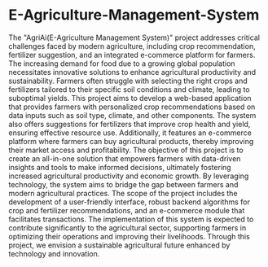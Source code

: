 # E-Agriculture-Management-System
The "AgriAi(E-Agriculture Management System)" project addresses critical challenges faced by modern agriculture, including crop recommendation, fertilizer suggestion, and an integrated e-commerce platform for farmers. The increasing demand for food due to a growing global population necessitates innovative solutions to enhance agricultural productivity and sustainability. Farmers often struggle with selecting the right crops and fertilizers tailored to their specific soil conditions and climate, leading to suboptimal yields.
This project aims to develop a web-based application that provides farmers with personalized crop recommendations based on data inputs such as soil type, climate, and other components. The system also offers suggestions for fertilizers that improve crop health and yield, ensuring effective resource use. Additionally, it features an e-commerce platform where farmers can buy agricultural products, thereby improving their market access and profitability.
The objective of this project is to create an all-in-one solution that empowers farmers with data-driven insights and tools to make informed decisions, ultimately fostering increased agricultural productivity and economic growth. By leveraging technology, the system aims to bridge the gap between farmers and modern agricultural practices.
The scope of the project includes the development of a user-friendly interface, robust backend algorithms for crop and fertilizer recommendations, and an e-commerce module that facilitates transactions. The implementation of this system is expected to contribute significantly to the agricultural sector, supporting farmers in optimizing their operations and improving their livelihoods. Through this project, we envision a sustainable agricultural future enhanced by technology and innovation.
